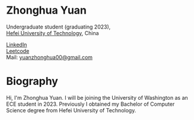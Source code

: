 # Zhonghua Yuan

Undergraduate student (graduating 2023),    
[Hefei University of Technology](http://en.hfut.edu.cn//), China  

[LinkedIn](https://www.linkedin.com/in/zhonghua-yuan-9a847423b/)  
[Leetcode](https://leetcode.com/Dignitas/)  
Mail: yuanzhonghua00@gmail.com
      

# Biography

Hi, I'm Zhonghua Yuan. I will be joining the University of Washington as an ECE student in 2023. Previously I obtained my Bachelor of Computer Science degree from Hefei University of Technology.